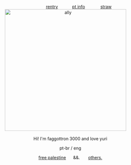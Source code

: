 <div align="center">
⠀⠀⠀ ⠀⠀<a href="https://rentry.co/kusunokies">rentry</a> ‎  ‎  ‎  ‎  ‎  ‎  ‎‎   ‎  ‎  ‎  ‎ <a href="https://rentry.co/blamesme">pt info</a> ‎  ‎  ‎  ‎  ‎  ‎ ‎  ‎  ‎ ‎  ‎   ‎ <a href="https://retrobive.straw.page">straw</a>

<div align="center">
<img src="https://github.com/user-attachments/assets/607764b1-5148-4e98-885f-cc3f72475726" alt="ally" width="400"/>
‎  ‎  ‎  ‎  ‎  ‎  ‎  ‎ 
<div align="center">

  Hi! I'm faggottron 3000 and love yuri

pt-br / eng

<a href="https://arab.org">free palestine</a> ‎  ‎  ‎  ‎  ‎ &&. ‎  ‎‎   ‎  ‎  ‎  ‎ <a href="https://wearethechange.carrd.co/">others.</a>
